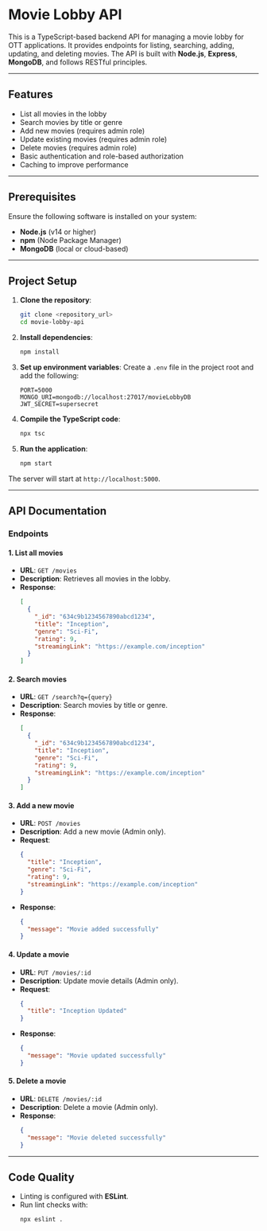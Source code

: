 # **Movie Lobby API**

This is a TypeScript-based backend API for managing a movie lobby for OTT applications. It provides endpoints for listing, searching, adding, updating, and deleting movies. The API is built with **Node.js**, **Express**, **MongoDB**, and follows RESTful principles.

---

## **Features**

- List all movies in the lobby
- Search movies by title or genre
- Add new movies (requires admin role)
- Update existing movies (requires admin role)
- Delete movies (requires admin role)
- Basic authentication and role-based authorization
- Caching to improve performance

---

## **Prerequisites**

Ensure the following software is installed on your system:

- **Node.js** (v14 or higher)
- **npm** (Node Package Manager)
- **MongoDB** (local or cloud-based)

---

## **Project Setup**

1. **Clone the repository**:
   ```bash
   git clone <repository_url>
   cd movie-lobby-api
   ```

2. **Install dependencies**:
   ```bash
   npm install
   ```

3. **Set up environment variables**:
   Create a `.env` file in the project root and add the following:
   ```env
   PORT=5000
   MONGO_URI=mongodb://localhost:27017/movieLobbyDB
   JWT_SECRET=supersecret
   ```

4. **Compile the TypeScript code**:
   ```bash
   npx tsc
   ```

5. **Run the application**:
   ```bash
   npm start
   ```

The server will start at `http://localhost:5000`.

---

## **API Documentation**

### **Endpoints**

#### 1. **List all movies**
- **URL**: `GET /movies`
- **Description**: Retrieves all movies in the lobby.
- **Response**:
  ```json
  [
    {
      "_id": "634c9b1234567890abcd1234",
      "title": "Inception",
      "genre": "Sci-Fi",
      "rating": 9,
      "streamingLink": "https://example.com/inception"
    }
  ]
  ```

#### 2. **Search movies**
- **URL**: `GET /search?q={query}`
- **Description**: Search movies by title or genre.
- **Response**:
  ```json
  [
    {
      "_id": "634c9b1234567890abcd1234",
      "title": "Inception",
      "genre": "Sci-Fi",
      "rating": 9,
      "streamingLink": "https://example.com/inception"
    }
  ]
  ```

#### 3. **Add a new movie**
- **URL**: `POST /movies`
- **Description**: Add a new movie (Admin only).
- **Request**:
  ```json
  {
    "title": "Inception",
    "genre": "Sci-Fi",
    "rating": 9,
    "streamingLink": "https://example.com/inception"
  }
  ```
- **Response**:
  ```json
  {
    "message": "Movie added successfully"
  }
  ```

#### 4. **Update a movie**
- **URL**: `PUT /movies/:id`
- **Description**: Update movie details (Admin only).
- **Request**:
  ```json
  {
    "title": "Inception Updated"
  }
  ```
- **Response**:
  ```json
  {
    "message": "Movie updated successfully"
  }
  ```

#### 5. **Delete a movie**
- **URL**: `DELETE /movies/:id`
- **Description**: Delete a movie (Admin only).
- **Response**:
  ```json
  {
    "message": "Movie deleted successfully"
  }
  ```

---


## **Code Quality**

- Linting is configured with **ESLint**.
- Run lint checks with:
  ```bash
  npx eslint .
  ```


